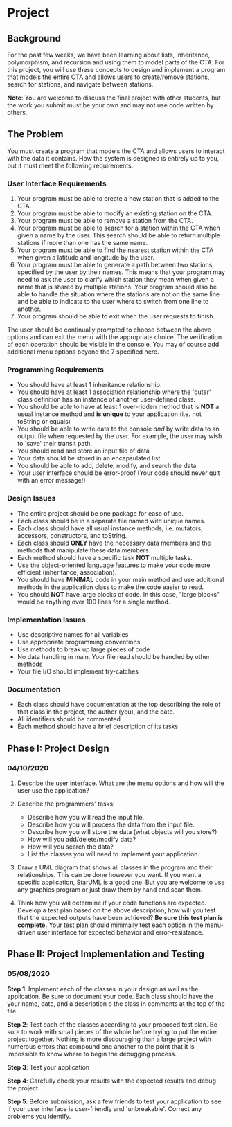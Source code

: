 # Project

## Background

For the past few weeks, we have been learning about lists, inheritance, polymorphism, and recursion and using them to model parts of the CTA. For this project, you will use these concepts to design and implement a program that models the entire CTA and allows users to create/remove stations, search for stations, and navigate between stations.

**Note**: You are welcome to discuss the final project with other students, but the work you submit must be your own and may not use code written by others.

## The Problem

You must create a program that models the CTA and allows users to interact with the data it contains. How the system is designed is entirely up to you, but it must meet the following requirements.

### User Interface Requirements

1.  Your program must be able to create a new station that is added to the CTA.
2.  Your program must be able to modify an existing station on the CTA.
3.  Your program must be able to remove a station from the CTA.
4.  Your program must be able to search for a station within the CTA when given a name by the user. This search should be able to return multiple stations if more than one has the same name.
5.  Your program must be able to find the nearest station within the CTA when given a latitude and longitude by the user.
6.  Your program must be able to generate a path between two stations, specified by the user by their names. This means that your program may need to ask the user to clarify which station they mean when given a name that is shared by multiple stations. Your program should also be able to handle the situation where the stations are not on the same line and be able to indicate to the user where to switch from one line to another.
7.  Your program should be able to exit when the user requests to finish.

The user should be continually prompted to choose between the above options and can exit the menu with the appropriate choice. The verification of each operation should be visible in the console. You may of course add additional menu options beyond the 7 specified here.

### Programming Requirements

- You should have at least 1 inheritance relationship.
- You should have at least 1 association relationship where the 'outer' class definition has an instance of another user-defined class.
- You should be able to have at least 1 over-ridden method that is **NOT** a usual instance method and **is unique** to your application (i.e. not toString or equals)
- You should be able to write data to the console _and_ by write data to an output file when requested by the user. For example, the user may wish to 'save' their transit path.
- You should read and store an input file of data
- Your data should be stored in an encapsulated list
- You should be able to add, delete, modify, and search the data
- Your user interface should be error-proof (Your code should never quit with an error message!)

### Design Issues

- The entire project should be one package for ease of use.
- Each class should be in a separate file named with unique names.
- Each class should have all usual instance methods, i.e. mutators, accessors, constructors, and toString.
- Each class should **ONLY** have the necessary data members and the methods that manipulate these data members.
- Each method should have a specific task **NOT** multiple tasks.
- Use the object-oriented language features to make your code more efficient (inheritance, association).
- You should have **MINIMAL** code in your main method and use additional methods in the application class to make the code easier to read.
- You should **NOT** have large blocks of code. In this case, "large blocks" would be anything over 100 lines for a single method.

### Implementation Issues

- Use descriptive names for all variables
- Use appropriate programming conventions
- Use methods to break up large pieces of code
- No data handling in main. Your file read should be handled by other methods
- Your file I/O should implement try-catches

### Documentation

- Each class should have documentation at the top describing the role of that class in the project, the author (you), and the date.
- All identifiers should be commented
- Each method should have a brief description of its tasks

## Phase I: Project Design

### 04/10/2020

1.  Describe the user interface. What are the menu options and how will the user use the application?
2.  Describe the programmers' tasks:

    - Describe how you will read the input file.
    - Describe how you will process the data from the input file.
    - Describe how you will store the data (what objects will you store?)
    - How will you add/delete/modify data?
    - How will you search the data?
    - List the classes you will need to implement your application.

3.  Draw a UML diagram that shows all classes in the program and their relationships. This can be done however you want. If you want a specific application, [StarUML](http://staruml.io/download) is a good one. But you are welcome to use any graphics program or just draw them by hand and scan them.
4.  Think how you will determine if your code functions are expected. Develop a test plan based on the above description; how will you test that the expected outputs have been achieved? **Be sure this test plan is complete.** Your test plan should minimally test each option in the menu-driven user interface for expected behavior and error-resistance.

## Phase II: Project Implementation and Testing

### 05/08/2020

**Step 1**: Implement each of the classes in your design as well as the application. Be sure to document your code. Each class should have the your name, date, and a description o the class in comments at the top of the file.

**Step 2**: Test each of the classes according to your proposed test plan. Be sure to work with small pieces of the whole before trying to put the entire project together. Nothing is more discouraging than a large project with numerous errors that compound one another to the point that it is impossible to know where to begin the debugging process.

**Step 3**: Test your application

**Step 4**: Carefully check your results with the expected results and debug the project.

**Step 5**: Before submission, ask a few friends to test your application to see if your user interface is user-friendly and 'unbreakable'. Correct any problems you identify.
